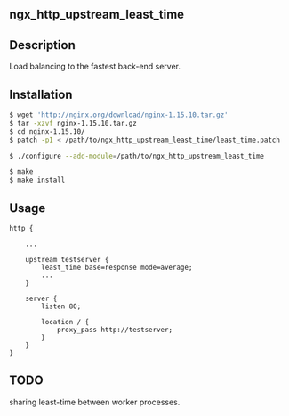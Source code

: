 ## ngx_http_upstream_least_time

## Description

Load balancing to the fastest back-end server.

## Installation

```bash
$ wget 'http://nginx.org/download/nginx-1.15.10.tar.gz'
$ tar -xzvf nginx-1.15.10.tar.gz
$ cd nginx-1.15.10/
$ patch -p1 < /path/to/ngx_http_upstream_least_time/least_time.patch

$ ./configure --add-module=/path/to/ngx_http_upstream_least_time

$ make
$ make install
```

## Usage

```Nginx
http {

    ...

    upstream testserver {
        least_time base=response mode=average;
        ...
    }

    server {
        listen 80;

        location / {
            proxy_pass http://testserver;
        }
    }
}
```

## TODO

sharing least-time between worker processes.
